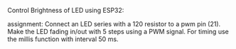 Control Brightness of LED using ESP32:

assignment: Connect an LED series with a 120 resistor to a pwm pin (21). Make the LED fading in/out with 5 steps using a PWM signal. For timing use the millis function with interval 50 ms.

